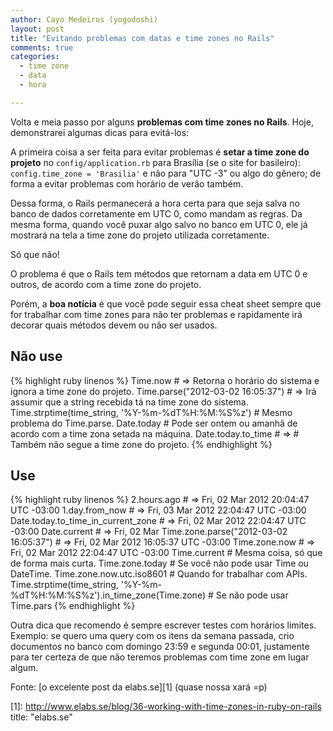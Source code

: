 ```yaml
---
author: Cayo Medeiros (yogodoshi)
layout: post
title: "Evitando problemas com datas e time zones no Rails"
comments: true
categories:
  - time zone
  - data
  - hora

---
```

Volta e meia passo por alguns **problemas com time zones no Rails**. Hoje, demonstrarei algumas dicas para evitá-los:
<!--more-->

A primeira coisa a ser feita para evitar problemas é **setar a time zone do projeto** no `config/application.rb` para Brasília (se o site for basileiro): `config.time_zone = 'Brasilia'` e não para "UTC -3" ou algo do gênero; de forma a evitar problemas com horário de verão também.

Dessa forma, o Rails permanecerá a hora certa para que seja salva no banco de dados corretamente em UTC 0, como mandam as regras. Da mesma forma, quando você puxar algo salvo no banco em UTC 0, ele já mostrará na tela a time zone do projeto utilizada corretamente.

Só que não!

O problema é que o Rails tem métodos que retornam a data em UTC 0 e outros, de acordo com a time zone do projeto.

Porém, a **boa notícia** é que você pode seguir essa cheat sheet sempre que for trabalhar com time zones para não ter problemas e rapidamente irá decorar quais métodos devem ou não ser usados.

## Não use
{% highlight ruby linenos %}
  Time.now # => Retorna o horário do sistema e ignora a time zone do projeto.
  Time.parse("2012-03-02 16:05:37") # => Irá assumir que a string recebida tá na time zone do sistema.
  Time.strptime(time_string, '%Y-%m-%dT%H:%M:%S%z') # Mesmo problema do Time.parse.
  Date.today # Pode ser ontem ou amanhã de acordo com a time zona setada na máquina.
  Date.today.to_time # => # Também não segue a time zone do projeto.
{% endhighlight %}

## Use
{% highlight ruby linenos %}
  2.hours.ago # => Fri, 02 Mar 2012 20:04:47 UTC -03:00
  1.day.from_now # => Fri, 03 Mar 2012 22:04:47 UTC -03:00
  Date.today.to_time_in_current_zone # => Fri, 02 Mar 2012 22:04:47 UTC -03:00
  Date.current # => Fri, 02 Mar
  Time.zone.parse("2012-03-02 16:05:37") # => Fri, 02 Mar 2012 16:05:37 UTC -03:00
  Time.zone.now # => Fri, 02 Mar 2012 22:04:47 UTC -03:00
  Time.current # Mesma coisa, só que de forma mais curta.
  Time.zone.today # Se você não pode usar Time ou DateTime.
  Time.zone.now.utc.iso8601 # Quando for trabalhar com APIs.
  Time.strptime(time_string, '%Y-%m-%dT%H:%M:%S%z').in_time_zone(Time.zone) # Se não pode usar Time.pars
{% endhighlight %}

Outra dica que recomendo é sempre escrever testes com horários limites. Exemplo: se quero uma query com os itens da semana passada, crio documentos no banco com domingo 23:59 e segunda 00:01, justamente para ter certeza de que não teremos problemas com time zone em lugar algum.

Fonte: [o excelente post da elabs.se][1] (quase nossa xará =p)

[1]: http://www.elabs.se/blog/36-working-with-time-zones-in-ruby-on-rails title: "elabs.se"
